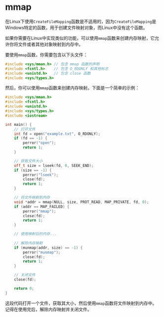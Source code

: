 # mmap

在Linux下使用`CreateFileMapping`函数是不适用的，因为`CreateFileMapping`是Windows特定的函数，用于创建文件映射对象，而Linux中没有这个函数。

如果你需要在Linux中实现类似的功能，可以使用`mmap`函数来创建内存映射，它允许你将文件或者其他对象映射到内存中。

要使用`mmap`函数，你需要包含以下头文件：

```cpp
#include <sys/mman.h> // 包含 mmap 函数的声明
#include <fcntl.h>    // 包含 O_RDONLY 和其他标志
#include <unistd.h>   // 包含 close 函数
#include <sys/types.h>
```

然后，你可以使用`mmap`函数来创建内存映射。下面是一个简单的示例：

```cpp
#include <sys/mman.h>
#include <fcntl.h>
#include <unistd.h>
#include <sys/types.h>
#include <iostream>

int main() {
    // 打开文件
    int fd = open("example.txt", O_RDONLY);
    if (fd == -1) {
        perror("open");
        return 1;
    }

    // 获取文件大小
    off_t size = lseek(fd, 0, SEEK_END);
    if (size == -1) {
        perror("lseek");
        close(fd);
        return 1;
    }

    // 将文件映射到内存
    void *addr = mmap(NULL, size, PROT_READ, MAP_PRIVATE, fd, 0);
    if (addr == MAP_FAILED) {
        perror("mmap");
        close(fd);
        return 1;
    }

    // 使用映射后的内存...
    
    // 解除内存映射
    if (munmap(addr, size) == -1) {
        perror("munmap");
        close(fd);
        return 1;
    }

    // 关闭文件
    close(fd);

    return 0;
}
```

这段代码打开一个文件，获取其大小，然后使用`mmap`函数将文件映射到内存中。记得在使用完后，解除内存映射并关闭文件。
